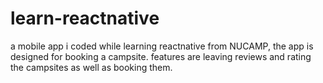 # learn-reactnative
a mobile app i coded while learning reactnative from NUCAMP, the app is designed for booking a campsite. features are leaving reviews and rating the campsites as well as booking them.
